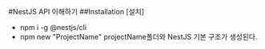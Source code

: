 #NestJS API 이해하기
##Installation [설치]
  - npm i -g @nestjs/cli
  - npm new "ProjectName"
     projectName폴더와 NestJS 기본 구조가 생성된다.
